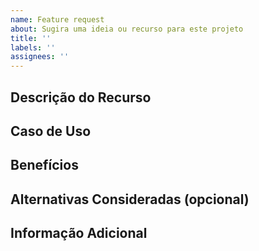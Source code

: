 ```yaml
---
name: Feature request
about: Sugira uma ideia ou recurso para este projeto
title: ''
labels: ''
assignees: ''
---
```


## Descrição do Recurso

<!-- Descreva de forma clara a funcionalidade que você gostaria de ver implementada. -->

## Caso de Uso

<!-- Explique o problema que este recurso resolveria ou o caso de uso para o qual ele seria útil. -->

## Benefícios

<!-- Explique como este recurso melhoraria o projeto ou facilitaria seu uso. -->

## Alternativas Consideradas (opcional)

<!-- Descreva outras soluções ou alternativas que você considerou. -->

## Informação Adicional

<!-- Qualquer informação extra que possa ajudar na avaliação do recurso. -->
